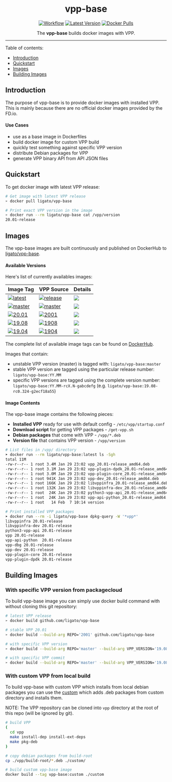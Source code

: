 <h1 align="center">vpp-base</h1>

<p align="center">
  <a href="https://github.com/ligato/vpp-base/actions?query=workflow%3A%22Build+Images%22"><img src="https://github.com/ligato/vpp-base/workflows/Build%20Images/badge.svg" alt="Workflow"></a>
  <a href="https://microbadger.com/images/ligato/vpp-base"><img src="https://images.microbadger.com/badges/version/ligato/vpp-base.svg" alt="Latest Version"></a>
  <a href="https://hub.docker.com/r/ligato/vpp-base"><img src="https://img.shields.io/docker/pulls/ligato/vpp-base.svg" alt="Docker Pulls"></a>
</p>

<p align="center">The <b>vpp-base</b> builds docker images with VPP.</p>

---

Table of contents:
- [Introduction](#introduction)
- [Quickstart](#quickstart)
- [Images](#images)
- [Building Images](#building-images)

## Introduction

The purpose of vpp-base is to provide docker images with installed VPP.
This is mainly because there are no official docker images provided by the FD.io.

#### Use Cases

* use as a base image in Dockerfiles
* build docker image for custom VPP build
* quickly test something against specific VPP version
* distribute Debian packages for VPP
* generate VPP binary API from API JSON files

## Quickstart

To get docker image with latest VPP release:

```sh
# Get image with latest VPP release
➢ docker pull ligato/vpp-base

# Print exact VPP version in the image
➢ docker run --rm ligato/vpp-base cat /vpp/version
20.01-release
```

## Images

The vpp-base images are built continuously and published on DockerHub to [ligato/vpp-base][dockerhub].

#### Available Versions

Here's list of currently availables images:

| Image Tag | VPP Source | Details |
|---|---|---|
|[![latest](https://img.shields.io/badge/ligato/vpp--base-latest-green.svg?logo=docker&logoColor=white&style=popout)][dockerhub] | [![release](https://img.shields.io/badge/packagecloud-fdio/release-37327b.svg?logo=debian)](https://packagecloud.io/fdio/release) | [![](https://images.microbadger.com/badges/image/ligato/vpp-base:latest.svg)](https://microbadger.com/images/ligato/vpp-base:latest) |
|[![master](https://img.shields.io/badge/ligato/vpp--base-master-red.svg?logo=docker&logoColor=white&style=popout)][dockerhub] | [![master](https://img.shields.io/badge/packagecloud-fdio/master-37327b.svg?logo=debian)](https://packagecloud.io/fdio/master) | [![](https://images.microbadger.com/badges/image/ligato/vpp-base:master.svg)](https://microbadger.com/images/ligato/vpp-base:master) |
|[![20.01](https://img.shields.io/badge/ligato/vpp--base-20.01-blue.svg?logo=docker&logoColor=white&style=popout)][dockerhub] | [![2001](https://img.shields.io/badge/packagecloud-fdio/2001-37327b.svg?logo=debian)](https://packagecloud.io/fdio/2001) | [![](https://images.microbadger.com/badges/image/ligato/vpp-base:20.01.svg)](https://microbadger.com/images/ligato/vpp-base:20.01) |
|[![19.08](https://img.shields.io/badge/ligato/vpp--base-19.08-blue.svg?logo=docker&logoColor=white&style=popout)][dockerhub] | [![1908](https://img.shields.io/badge/packagecloud-fdio/1908-37327b.svg?logo=debian)](https://packagecloud.io/fdio/1908) | [![](https://images.microbadger.com/badges/image/ligato/vpp-base:19.08.svg)](https://microbadger.com/images/ligato/vpp-base:19.08) |
|[![19.04](https://img.shields.io/badge/ligato/vpp--base-19.04-blue.svg?logo=docker&logoColor=white&style=popout)][dockerhub] | [![1904](https://img.shields.io/badge/packagecloud-fdio/1904-37327b.svg?logo=debian)](https://packagecloud.io/fdio/1904) | [![](https://images.microbadger.com/badges/image/ligato/vpp-base:19.04.svg)](https://microbadger.com/images/ligato/vpp-base:19.04) |

The complete list of available image tags can be found on [DockerHub][dockerhub-tags].

Images that contain:
- unstable VPP version (master) is tagged with: `ligato/vpp-base:master`
- stable VPP version are tagged using the particular release number: `ligato/vpp-base:YY.MM`
- specific VPP versions are tagged using the complete version number: `ligato/vpp-base:YY.MM-rcX.N-gabcdefg` (e.g. `ligato/vpp-base:19.08-rc0.324-g2ecf18a55`)

#### Image Contents

The vpp-base image contains the following pieces:

- **Installed VPP** ready for use with default config - `/etc/vpp/startup.conf`
- **Download script** for getting VPP packages - `/get-vpp.sh`
- **Debian packages** that come with VPP - `/vpp/*.deb`
- **Version file** that contains VPP version - `/vpp/version`

```sh
# List files in /vpp/ directory
➤ docker run --rm ligato/vpp-base:latest ls -Sgh
total 11M
-rw-r--r-- 1 root 3.4M Jan 29 23:02 vpp_20.01-release_amd64.deb
-rw-r--r-- 1 root 3.1M Jan 29 23:02 vpp-plugin-dpdk_20.01-release_amd64.deb
-rw-r--r-- 1 root 3.0M Jan 29 23:02 vpp-plugin-core_20.01-release_amd64.deb
-rw-r--r-- 1 root 941K Jan 29 23:02 vpp-dev_20.01-release_amd64.deb
-rw-r--r-- 1 root 166K Jan 29 23:02 libvppinfra_20.01-release_amd64.deb
-rw-r--r-- 1 root 132K Jan 29 23:02 libvppinfra-dev_20.01-release_amd64.deb
-rw-r--r-- 1 root  24K Jan 29 23:02 python3-vpp-api_20.01-release_amd64.deb
-rw-r--r-- 1 root  24K Jan 29 23:02 vpp-api-python_20.01-release_amd64.deb
-rw-r--r-- 1 root   14 Feb  7 10:14 version

# Print installed VPP packages
➤ docker run --rm -i ligato/vpp-base dpkg-query -W '*vpp*'
libvppinfra	20.01-release
libvppinfra-dev	20.01-release
python3-vpp-api	20.01-release
vpp	20.01-release
vpp-api-python	20.01-release
vpp-dbg	20.01-release
vpp-dev	20.01-release
vpp-plugin-core	20.01-release
vpp-plugin-dpdk	20.01-release
```

## Building Images

### With specific VPP version from packagecloud

To build vpp-base image you can simply use docker build command with without cloning this git repository:

```sh
# latest VPP release
➢ docker build github.com/ligato/vpp-base

# stable VPP 20.01
➢ docker build --build-arg REPO='2001' github.com/ligato/vpp-base

# with specific VPP version
➢ docker build --build-arg REPO='master' --build-arg VPP_VERSION='19.08-rc0~196-g7fe470a54' github.com/ligato/vpp-base

# with specific VPP commit
➢ docker build --build-arg REPO='master' --build-arg VPP_VERSION='19.08[^ ]*-g7fe470a54' github.com/ligato/vpp-base
```

### With custom VPP from local build

To build vpp-base with custom VPP which installs from local debian packages you can use the [custom](custom/Dockerfile) which adds .deb packages from custom directory and installs them.

NOTE: The VPP repository can be cloned into `vpp` directory at the root of this repo (will be ignored by git).

```sh
# build VPP
(
  cd vpp
  make install-dep install-ext-deps
  make pkg-deb
)

# copy debian packages from build-root
cp ./vpp/build-root/*.deb ./custom/

# build custom vpp-base image
docker build --tag vpp-base:custom ./custom
```

[dockerhub]: https://hub.docker.com/r/ligato/vpp-base
[dockerhub-tags]: https://hub.docker.com/r/ligato/vpp-base/tags
[dockercloud-builds]: https://hub.docker.com/r/ligato/vpp-base/builds
[packagecloud-fdio]: https://packagecloud.io/fdio
